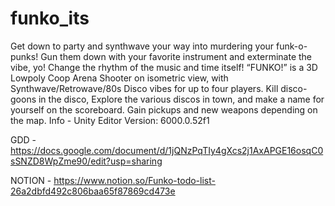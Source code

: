 # funko_its
Get down to party and synthwave your way into murdering your funk-o-punks! Gun them down with your favorite instrument and exterminate the vibe, yo! Change the rhythm of the music and time itself!
“FUNKO!” is a 3D Lowpoly Coop Arena Shooter on isometric view, with Synthwave/Retrowave/80s Disco vibes for up to four players. Kill disco-goons in the disco, Explore the various discos in town, and make a name for yourself on the scoreboard. Gain pickups and new weapons depending on the map.
Info -
Unity Editor Version: 6000.0.52f1

GDD -
https://docs.google.com/document/d/1jQNzPqTIy4gXcs2j1AxAPGE16osqC0sSNZD8WpZme90/edit?usp=sharing

NOTION -
https://www.notion.so/Funko-todo-list-26a2dbfd492c806baa65f87869cd473e
